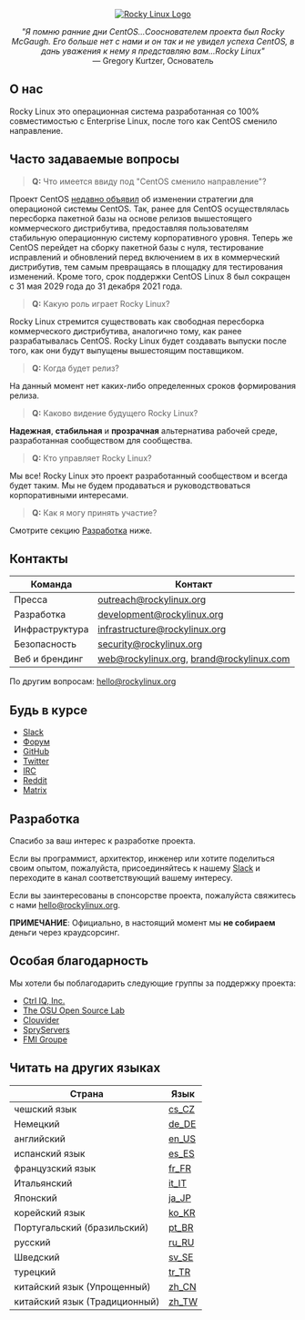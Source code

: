 <p align="center">
<a href="https://rockylinux.org/">
<img src="https://media.githubusercontent.com/media/rocky-linux/branding/main/logo-text-light%402x.png" alt="Rocky Linux Logo">
</a>
</p>

<p align="center">
<i>"Я помню ранние дни CentOS...Сооснователем проекта был Rocky McGaugh. Его больше нет с нами и он так и не увидел успеха CentOS, в дань уважения к нему я представляю вам...Rocky Linux"</i><br>
— Gregory Kurtzer, Основатель
</p>

## О нас

Rocky Linux это операционная система разработанная со 100% совместимостью с Enterprise Linux, после того как CentOS сменило направление.

## Часто задаваемые вопросы

> **Q:** Что имеется ввиду под "CentOS сменило направление"?

Проект CentOS [недавно объявил](https://blog.centos.org/2020/12/future-is-centos-stream/) об изменении стратегии для операционой системы CentOS. 
Так, ранее для CentOS осуществлялась пересборка пакетной базы на основе релизов вышестоящего коммерческого дистрибутива, предоставляя пользователям стабильную операционную систему корпоративного уровня. Теперь же CentOS перейдет на сборку пакетной базы с нуля, тестирование исправлений и обновлений перед включением в их в коммерческий дистрибутив, тем самым превращаясь в площадку для тестирования изменений. 
Кроме того, срок поддержки CentOS Linux 8 был сокращен с 31 мая 2029 года до 31 декабря 2021 года. 

> **Q:** Какую роль играет Rocky Linux? 

Rocky Linux стремится существовать как свободная пересборка коммерческого дистрибутива, аналогично тому, как ранее разрабатывалась CentOS. Rocky Linux будет создавать выпуски после того, как они будут выпущены вышестоящим поставщиком. 

> **Q:** Когда будет релиз?

На данный момент нет каких-либо определенных сроков формирования релиза.

> **Q:** Каково видение будущего Rocky Linux?

**Надежная**, **стабильная** и **прозрачная** альтернатива рабочей среде, разработанная сообществом для сообщества.

> **Q:** Кто управляет Rocky Linux?

Мы все! Rocky Linux это проект разработанный сообществом и всегда будет таким. Мы не будем продаваться и руководствоваться корпоративными интересами.

> **Q:** Как я могу принять участие?

Смотрите секцию [Разработка](#Разработка) ниже.

## Контакты

| Команда                       | Контакт                                   |
|-------------------------------|-------------------------------------------|
| Пресса                        | outreach@rockylinux.org                   |
| Разработка                    | development@rockylinux.org                |
| Инфраструктура                | infrastructure@rockylinux.org             |
| Безопасность                  | security@rockylinux.org                   |
| Веб и брендинг                | web@rockylinux.org, brand@rockylinux.com  |


По другим вопросам: hello@rockylinux.org

## Будь в курсе

* [Slack](https://join.slack.com/t/hpcng/shared_invite/zt-k29vv4ab-yj1ksbHK_ZkXYi6HGtTYfw)
* [Форум](https://forums.rockylinux.org/)
* [GitHub](https://github.com/rocky-linux/)
* [Twitter](https://twitter.com/rocky_linux)
* [IRC](https://webchat.freenode.net/?channels=rockylinux)
* [Reddit](https://www.reddit.com/r/RockyLinux)
* [Matrix](https://matrix.to/#/+rockylinux:matrix.org)

## Разработка

Спасибо за ваш интерес к разработке проекта.

Если вы программист, архитектор, инженер или хотите поделиться своим опытом, пожалуйста, присоединяйтесь к нашему [Slack](https://join.slack.com/t/hpcng/shared_invite/zt-k29vv4ab-yj1ksbHK_ZkXYi6HGtTYfw) и переходите в канал соответствующий вашему интересу.

Если вы заинтересованы в спонсорстве проекта, пожалуйста свяжитесь с нами hello@rockylinux.org.

**ПРИМЕЧАНИЕ**: Официально, в настоящий момент мы **не собираем** деньги через краудсорсинг.

## Особая благодарность

Мы хотели бы поблагодарить следующие группы за поддержку проекта:
* [Ctrl IQ, Inc.](https://www.ctrl-cmd.com)
* [The OSU Open Source Lab](https://osuosl.org/)
* [Clouvider](https://www.clouvider.co.uk/)
* [SpryServers](https://www.spryservers.net/)
* [FMI Groupe](https://www.fmi.fr/)

## Читать на других языках

| Страна | Язык |
| -------|------|
чешский язык | [cs_CZ](/locales/README.cs_CZ.md)
Немецкий | [de_DE](/locales/README.de_DE.md)
английский  | [en_US](/locales/README.en_US.md)
испанский язык | [es_ES](/locales/README.es_ES.md)
французский язык | [fr_FR](/locales/README.fr_FR.md)
Итальянский | [it_IT](/locales/README.it_IT.md)
Японский | [ja_JP](/locales/README.ja_JP.md)
корейский язык | [ko_KR](/locales/README.ko_KR.md)
Португальский (бразильский)| [pt_BR](/locales/README.pt_BR.md) 
русский | [ru_RU](/locales/README.ru_RU.md)
Шведский | [sv_SE](/locales/README.sv_SE.md)
турецкий | [tr_TR](/locales/README.tr_TR.md)
китайский язык (Упрощенный) | [zh_CN](/locales/README.zh_CN.md)
китайский язык (Традиционный) | [zh_TW](/locales/README.zh_TW.md)